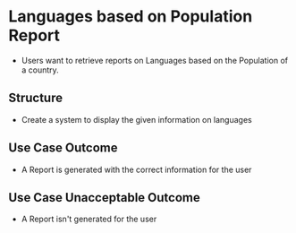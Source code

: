 # Languages based on Population Report

- Users want to retrieve reports on Languages based on the Population of a country.

## Structure

- Create a system to display the given information on languages

## Use Case Outcome

- A Report is generated with the correct information for the user

## Use Case Unacceptable Outcome

- A Report isn't generated for the user